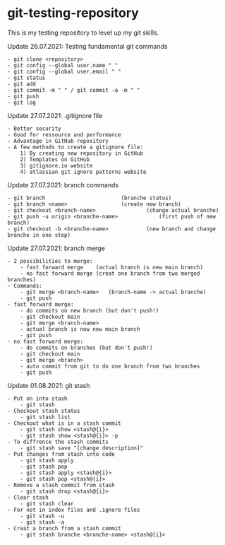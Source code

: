 # git-testing-repository
This is my testing repository to level up my git skills.

Update 26.07.2021: Testing fundamental git commands

	- git clone <repository>
	- git config --global user.name " "
	- git config --global user.email " "
	- git status
	- git add 
	- git commit -m " " / git commit -a -m " " 
	- git push
	- git log
	
Update 27.07.2021: .gitignore file

	- Better security
	- Good for ressource and performance
	- Advantage in GitHub repository
	- A few methods to create a gitignore file:
		1) By creating new repository in GitHub
		2) Templates on GitHub
		3) gitignore.io website
		4) atlassian git ignore patterns website
		

Update 27.07.2021: branch commands
	
	- git branch						(branche status)	
	- git branch <name>					(create new branch)
	- git checkout <branch-name>				(change actual branche)
	- git push -u origin <branche-name> 			(first push of new branch)
	- git checkout -b <branche-name>			(new branch and change branche in one step)
	
	
Update 27.07.2021: branch merge

	- 2 possibilities to merge:
		- fast forward merge	(actual branch is new main branch)
		- no fast forward merge	(creat one branch from two merged branches)
	- Commands:
		- git merge <branch-name>	(branch-name -> actual branche)
		- git push 					
	- fast forward merge:
		- do commits on new branch (but don't push!)
		- git checkout main
		- git merge <branch-name>
		- actual branch is now new main branch
		- git push
	- no fast forward merge:
		- do commits on branches (but don't push!)
		- git checkout main
		- git merge <branch>
		- auto commit from git to do one branch from two branches
		- git push
	
Update 01.08.2021: git stash
	
	- Put on into stash 
		- git stash
	- Checkout stash status
		- git stash list
	- Checkout what is in a stash commit
		- git stash show <stash@{i}>
		- git stash show <stash@{i}> -p
	- To diffrence the stash commits
		- git stash save "[change description]"
	- Put changes from stash into code
		- git stash apply
		- git stash pop
		- git stash apply <stash@{i}>
		- git stash pop <stash@{i}>
	- Remove a stash commit from stash
		- git stash drop <stash@{i}>
	- Clear stash
		- git stash clear
	- For not in index files and .ignore files
		- git stash -u
		- git stash -a
	- Creat a branch from a stash commit
		- git stash branche <branche-name> <stash@{i}>
		


